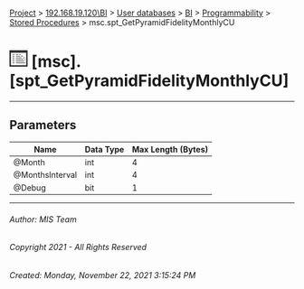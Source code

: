 #### 

[Project](../../../../../index.md) > [192.168.19.120\\BI](../../../../index.md) > [User databases](../../../index.md) > [BI](../../index.md) > [Programmability](../index.md) > [Stored Procedures](Stored_Procedures.md) > msc.spt_GetPyramidFidelityMonthlyCU

# ![Stored Procedures](../../../../../Images/StoredProcedure32.png) [msc].[spt_GetPyramidFidelityMonthlyCU]

---

## <a name="#parameters"></a>Parameters

| Name | Data Type | Max Length (Bytes) |
|---|---|---|
| @Month | int | 4 |
| @MonthsInterval | int | 4 |
| @Debug | bit | 1 |


---

###### Author:  MIS Team

###### Copyright 2021 - All Rights Reserved

###### Created: Monday, November 22, 2021 3:15:24 PM

